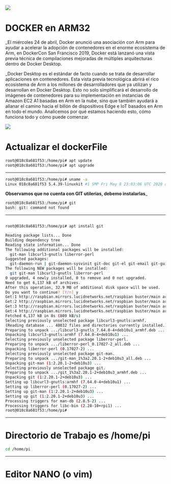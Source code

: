 ![](https://miro.medium.com/max/700/0*v5XDnFGcanCw_7vk.jpg)

# DOCKER en ARM32

_El miércoles 24 de abril, Docker anunció una asociación con Arm para ayudar a acelerar la adopción de contenedores en el enorme ecosistema de Arm, en DockerCon San Francisco 2019, Docker está lanzanó una vista previa técnica de compilaciones mejoradas de múltiples arquitecturas dentro de Docker Desktop.

_Docker Desktop es el estándar de facto cuando se trata de desarrollar aplicaciones en contenedores. Esta vista previa tecnológica abrirá el rico ecosistema de Arm a los millones de desarrolladores que ya utilizan y desarrollan en Docker Desktop. Esto no solo simplificará el desarrollo de imágenes de contenedores para su implementación en instancias de Amazon EC2 A1 basadas en Arm en la nube, sino que también ayudará a allanar el camino hacia el billón de dispositivos Edge e IoT basados ​​en Arm en todo el mundo. Analicemos por qué estamos haciendo esto, cómo funciona todo y cómo puede comenzar.

![](https://i1.wp.com/www.docker.com/blog/wp-content/uploads/engineering/2019/04/Screen-Shot-2019-04-26-at-7.25.34-PM.png)








# Actualizar el dockerFile

```bash
root@018c8a681f53:/home/pi# apt update
root@018c8a681f53:/home/pi# apt upgrade
```
-------


```bash
root@018c8a681f53:/home/pi# uname -a
Linux 018c8a681f53 5.4.39-linuxkit #1 SMP Fri May 8 23:03:06 UTC 2020 armv7l GNU/Linux
```
__Observamos que no cuenta con GIT utilerias, debemo instalarlas___
```bash
root@018c8a681f53:/home/pi# git
bash: git: command not found
```
----
```bash

root@018c8a681f53:/home/pi# apt install git

Reading package lists... Done
Building dependency tree       
Reading state information... Done
The following additional packages will be installed:
  git-man libcurl3-gnutls liberror-perl
Suggested packages:
  git-daemon-run | git-daemon-sysvinit git-doc git-el git-email git-gui gitk gitweb git-cvs git-mediawiki git-svn
The following NEW packages will be installed:
  git git-man libcurl3-gnutls liberror-perl
0 upgraded, 4 newly installed, 0 to remove and 0 not upgraded.
Need to get 6,137 kB of archives.
After this operation, 32.9 MB of additional disk space will be used.
Do you want to continue? [Y/n] y
Get:1 http://raspbian.mirrors.lucidnetworks.net/raspbian buster/main armhf libcurl3-gnutls armhf 7.64.0-4+deb10u1 [292 kB]
Get:2 http://raspbian.mirrors.lucidnetworks.net/raspbian buster/main armhf liberror-perl all 0.17027-2 [30.9 kB]
Get:3 http://raspbian.mirrors.lucidnetworks.net/raspbian buster/main armhf git-man all 1:2.20.1-2+deb10u3 [1,620 kB]
Get:4 http://raspbian.mirrors.lucidnetworks.net/raspbian buster/main armhf git armhf 1:2.20.1-2+deb10u3 [4,194 kB]
Fetched 6,137 kB in 8s (809 kB/s)                                                                                    
Selecting previously unselected package libcurl3-gnutls:armhf.
(Reading database ... 40032 files and directories currently installed.)
Preparing to unpack .../libcurl3-gnutls_7.64.0-4+deb10u1_armhf.deb ...
Unpacking libcurl3-gnutls:armhf (7.64.0-4+deb10u1) ...
Selecting previously unselected package liberror-perl.
Preparing to unpack .../liberror-perl_0.17027-2_all.deb ...
Unpacking liberror-perl (0.17027-2) ...
Selecting previously unselected package git-man.
Preparing to unpack .../git-man_1%3a2.20.1-2+deb10u3_all.deb ...
Unpacking git-man (1:2.20.1-2+deb10u3) ...
Selecting previously unselected package git.
Preparing to unpack .../git_1%3a2.20.1-2+deb10u3_armhf.deb ...
Unpacking git (1:2.20.1-2+deb10u3) ...
Setting up libcurl3-gnutls:armhf (7.64.0-4+deb10u1) ...
Setting up liberror-perl (0.17027-2) ...
Setting up git-man (1:2.20.1-2+deb10u3) ...
Setting up git (1:2.20.1-2+deb10u3) ...
Processing triggers for man-db (2.8.5-2) ...
Processing triggers for libc-bin (2.28-10+rpi1) ...
root@018c8a681f53:/home/pi# 

```

----
# Directorio de Trabajo es /home/pi
```bash
cd /home/pi
```

----
# Editor NANO (o vim)

